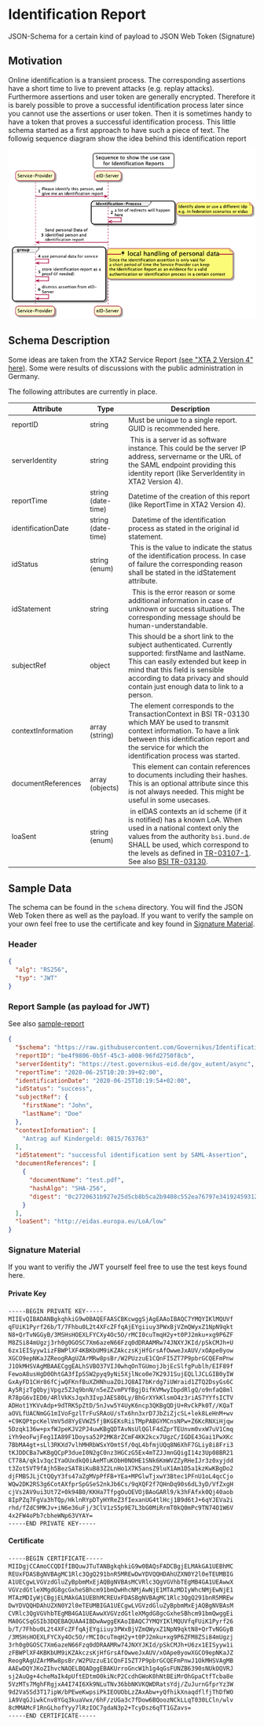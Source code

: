 # Identification Report
JSON-Schema for a certain kind of payload to JSON Web Token (Signature)

## Motivation
Online identification is a transient process. The corresponding assertions have a short time to live to prevent attacks (e.g. replay attacks). Furthermore assertions and user token are generally encrypted. Therefore it is barely possible to prove a successful identification process later since you cannot use the assertions or user token. 
Then it is sometimes handy to have a token that proves a successful identification process. This little schema started as a first approach to have such a piece of text. 
The followig sequence diagram show the idea behind this identification report

![Sample-Sequence](doc/uml/ID-Report-Sequence.png?raw=true "Sample Sequence")

## Schema Description
Some ideas are taken from the XTA2 Service Report [(see "XTA 2 Version 4" here)](https://www.xoev.de/downloads-2316#XTA). Some were results of discussions with the public administration in Germany. 

The following attributes are currently in place.

Attribute    | Type          | Description
---- | ------------ | -------------
reportID | string  | Must be unique to a single report. GUID is recommended here.
serverIdentity | string | This is a server id as software instance. This could be the server IP address, servername or the URL of the SAML endpoint providing this identity report (like ServerIdentity in XTA2 Version 4).
reportTime | string  (date-time) | Datetime of the creation of this report (like ReportTime in XTA2 Version 4). 
identificationDate | string (date-time) |  Datetime of the identification process as stated in the original id statement.
idStatus | string  (enum) | This is the value to indicate the status of the identification process. In case of failure the corresponding reason shall be stated in the idStatement attribute.
idStatement | string |  This is the error reason or some additional information in case of unknown or success situations. The corresponding message should be human-understandable.
subjectRef | object  | This should be a short link to the subject authenticated. Currently supported: firstName and lastName. This can easily extended but keep in mind that this field is sensible according to data privacy and should contain just enough data to link to a person.
contextInformation |array (string) |  The element corresponds to the TransactionContext in BSI TR-03130 which MAY be used to transmit context information. To have a link between this identification report and the service for which the identification process was started.
documentReferences | array (objects) |  This element can contain references to documents including their hashes. This is an optional attribute since this is not always needed. This might be useful in some usecases.
loaSent | string (enum) | in eIDAS contexts an id scheme (if it is notified) has a known LoA. When used in a national context only the values from the authority ```bsi.bund.de``` SHALL be used, which correspond to the levels as defined in [TR-03107-1](https://www.bsi.bund.de/SharedDocs/Downloads/DE/BSI/Publikationen/TechnischeRichtlinien/TR03107/TR-03107-1.pdf). See also [BSI TR-03130](https://www.bsi.bund.de/DE/Publikationen/TechnischeRichtlinien/tr03130/tr-03130.html).


## Sample Data
The schema can be found in the ```schema``` directory. You will find the JSON Web Token there as well as the payload. If you want to verify the sample on your own feel free to use the certificate and key found in [Signature Material](#signature-material).

### Header
```json
{
  "alg": "RS256",
  "typ": "JWT"
}
```
### Report Sample (as payload for JWT) 
See also [sample-report](sample/sample-report.json)

```json
{
  "$schema": "https://raw.githubusercontent.com/Governikus/IdentificationReport/1.0.1/schema/identification-report.json",
  "reportID": "be4f9806-0b5f-45c3-a008-96fd2750f8cb",
  "serverIdentity": "https://test.governikus-eid.de/gov_autent/async",
  "reportTime": "2020-06-25T10:20:39+02:00",
  "identificationDate": "2020-06-25T10:19:54+02:00",
  "idStatus": "success",
  "subjectRef": {
    "firstName": "John",
    "lastName": "Doe"
  },
  "contextInformation": [
    "Antrag auf Kindergeld: 0815/763763"
  ],
  "idStatement": "successful identification sent by SAML-Assertion",
  "documentReferences": [
    {
      "documentName": "test.pdf",
      "hashAlgo": "SHA-256",
      "digest": "0c2720631b927e25d5cb8b5ca2b9408c552ea76797e3419245931296732fd0d2"
    }
  ],
  "loaSent": "http://eidas.europa.eu/LoA/low"
}
```
### Signature Material
If you want to verifiy the JWT yourself feel free to use the test keys found here. 

#### Private Key
```
-----BEGIN PRIVATE KEY-----
MIIEvQIBADANBgkqhkiG9w0BAQEFAASCBKcwggSjAgEAAoIBAQC7YMQYIKlMQUVf
qFUiK1Pyrf26b/T/7Fhbu0L2t4XFcZFfqAjEYgiiuy3PWxBjVZmQWyxZ1NpN9qkt
N8+QrTvNGGyB/3MSHsHOEXLFYCXy4Oc5O/rMCI0cuTmqH2y+t0PJ2mku+xg9P6ZF
M8ZSi84mUgzj3rh0g0GOSC7Xm6azeN66Fzq0dDRAAMRw74JNXYJKId/pSkCMJh+U
6zx1EISyyw1izFBWPlXF4KBKbUM9iKZAkczsKjHfGrsAfOwweJxAUV/xOApe0yow
XGCO9epNKaJZReogRAgUZArMRw8psBr/W2PUzzuE1CQnFI5ZT7P9pbrGCQEFmPnw
J1OkMHSVAgMBAAECggEALhSVBO37VIJ0whqOnTGUmojJbjEcSlfgPublh/EIF89f
FewoA8usHgD0OhtGA3fIpSSW2pyq9yNi5XjlNco0e7K29J1SujEQLlJCLGIB0yIW
GxAyFD1CHr86fCjwQFKnfBuXZHNhuaZOiJQ8AI7bKrdg7iUWraid1ZTQ2DsyGs6C
Ay5RjzTgQbyjVpgz5ZJq9bnN/n5eZZvmPVfBgjDifKVMwyIbpdRlgQ/o9nfaQ8ml
R78pG6vIED0/4RlVkKsJqxh3IvpJAES80Ly/BhGrXYkKlsmO4z3riAS7YYfsICTV
ADHot1YKVvAdp+9dTRK5pZtD/5nJvw5Y4UyK6ncp3QKBgQDjU+RvCkPk0T//KQaT
aOVLfUACNmGG1mIVoFgzlTrFuSRAoU/sTx6hn3xrD7JbZiZjcSL+lek8LeHnM+wv
+C9KQPtpcKelVmV5d8YyEVWZ5fjBKGEKsRiiTMpPABGYMCnsNPw+Z6KcRNXiHjqw
5Dzqk136w+pxfWJpeKJV2PJ4uwKBgQDTAvNsUlQGlF4dZprTEUnvm0vxW7uV1Cmq
iYh9eoFwjFeg1IA89F1Doysa52P2MK8rZCmF4KK2kcx7UgzC/IGDE43Gai1PwXKc
7BbMA4gt+sLl3RKXd7vlhMHRbWSxYOmtSf/0qL4bfmjUQq8N6XhF7GLiy8i8Fri3
tKJDDCBa7wKBgQCpP3dueI0N2gC0nz3HGCzG5Ex4mTZJJmnGQigI14z3Up08BR21
CT78A/qk1v3qcIYaOUxdkQ0iAeMTuKObH0NOHE1SNk6KmWVZZyRHeIJr3z0xyjdd
t3Zot5VT9fAjh5BezSAT8iKuB83Z2LnHo1X7K5ansZ9luX1Am1D5a1kzKwKBgDo2
djFMBSJLjCtQQyY3fs47aZgMVpPfFB+YEa+MPGlwTjxwY3Btec1PFnU1oL4qcCjo
WQw2DK2RS3g6CotAXfprSpGSeS2nkJb6Cs/9qXQF2f7QHnDq90s6dL3yD/VfZxgH
cjVs2AV9ui3Ut7Z+0k94B0/KKHa7TfpgOuOEVOjBAoGARl9/k3hFAfxk0Qj40aob
8IpPZq7FgVa3hTQp/HklnRYpDTyHYReZ3fIexanUG4tlHcj1B9d6tJ+6qYJEVa2i
rhd/fZdC9MKJv+iN6e36uFj/3ClV1zS5p9E7L3bG0MiRrmT0kQ0mPc9TN74O1W6V
4x2FW4oPb7cbheWNp63VYAY=
-----END PRIVATE KEY-----
```
#### Certificate
```
-----BEGIN CERTIFICATE-----
MIIDgjCCAmoCCQDIfIBQuwJTuTANBgkqhkiG9w0BAQsFADCBgjELMAkGA1UEBhMC
REUxFDASBgNVBAgMC1Rlc3QgQ291bnR5MREwDwYDVQQHDAhUZXN0Y2l0eTEUMBIG
A1UECgwLVGVzdGluZyBpbmMxEjAQBgNVBAsMCVRlc3QgVGVhbTEgMB4GA1UEAwwX
VGVzdGtleXMgdG8gcGxheSBhcm91bmQwHhcNMjAwNjE1MTAzMDIyWhcNMjEwNjE1
MTAzMDIyWjCBgjELMAkGA1UEBhMCREUxFDASBgNVBAgMC1Rlc3QgQ291bnR5MREw
DwYDVQQHDAhUZXN0Y2l0eTEUMBIGA1UECgwLVGVzdGluZyBpbmMxEjAQBgNVBAsM
CVRlc3QgVGVhbTEgMB4GA1UEAwwXVGVzdGtleXMgdG8gcGxheSBhcm91bmQwggEi
MA0GCSqGSIb3DQEBAQUAA4IBDwAwggEKAoIBAQC7YMQYIKlMQUVfqFUiK1Pyrf26
b/T/7Fhbu0L2t4XFcZFfqAjEYgiiuy3PWxBjVZmQWyxZ1NpN9qktN8+QrTvNGGyB
/3MSHsHOEXLFYCXy4Oc5O/rMCI0cuTmqH2y+t0PJ2mku+xg9P6ZFM8ZSi84mUgzj
3rh0g0GOSC7Xm6azeN66Fzq0dDRAAMRw74JNXYJKId/pSkCMJh+U6zx1EISyyw1i
zFBWPlXF4KBKbUM9iKZAkczsKjHfGrsAfOwweJxAUV/xOApe0yowXGCO9epNKaJZ
ReogRAgUZArMRw8psBr/W2PUzzuE1CQnFI5ZT7P9pbrGCQEFmPnwJ1OkMHSVAgMB
AAEwDQYJKoZIhvcNAQELBQADggEBAKUrroGncW1h1g4qGsFUNZB6390sNUkOQVRJ
sj2AuQg+4cheMaIk4pUftEDtmO0kiNcP2CcdhGWoK0hNtBEiMrOhGpaCtfTcba8e
5VzMTs7MghFRgjxA4I74I6Xk9NLuTNv36bbNKVKQWDRatsYdj/ZuJurnGfprYz3W
9d2VaSSd3T17ipW/bPEweKwpsiPkIEOUObLzZAxAbw+yQfhikXnaqdflfjThDfWO
iA9VqGJiwkCnv8YGq3kuaVwx/6hF/zUGa3c7fDow6BQoozNCkLLqT030LCln/wlv
8cMMAMcF1RnGLhofYyy7lRzIOC7gdaN3p2+TcyDsz6qTT1GZavs=
-----END CERTIFICATE-----
```  
